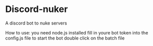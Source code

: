 # Discord-nuker
A discord bot to nuke servers


How to use:
you need node.js installed
fill in youre bot token into the config.js file
to start the bot double click on the batch file
